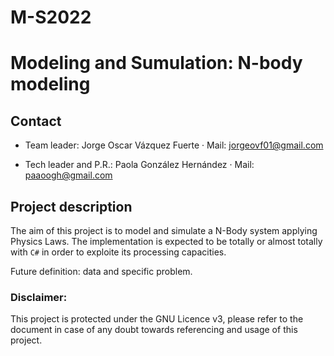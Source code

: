 # M-S2022
# Modeling and Sumulation: N-body modeling

## Contact

- Team leader: Jorge Oscar Vázquez Fuerte 
     · Mail: jorgeovf01@gmail.com 
     
- Tech leader and P.R.: Paola González Hernández
     · Mail: paaoogh@gmail.com
     


## Project description

The aim of this project is to model and simulate a N-Body system applying Physics Laws. The implementation is expected to be totally or almost totally with `C#` in order to exploite its processing capacities.

Future definition: data and specific problem.



### Disclaimer: 
This project is protected under the GNU Licence v3, please refer to the document in case of any doubt towards referencing and usage of this project.
